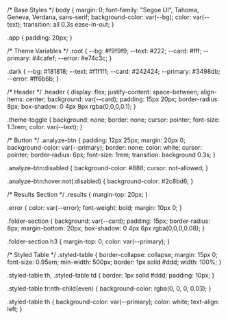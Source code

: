 /* Base Styles */
body {
  margin: 0;
  font-family: "Segoe UI", Tahoma, Geneva, Verdana, sans-serif;
  background-color: var(--bg);
  color: var(--text);
  transition: all 0.3s ease-in-out;
}

.app {
  padding: 20px;
}

/* Theme Variables */
:root {
  --bg: #f9f9f9;
  --text: #222;
  --card: #fff;
  --primary: #4cafef;
  --error: #e74c3c;
}

.dark {
  --bg: #181818;
  --text: #f1f1f1;
  --card: #242424;
  --primary: #3498db;
  --error: #ff6b6b;
}

/* Header */
.header {
  display: flex;
  justify-content: space-between;
  align-items: center;
  background: var(--card);
  padding: 15px 20px;
  border-radius: 8px;
  box-shadow: 0 4px 8px rgba(0,0,0,0.1);
}

.theme-toggle {
  background: none;
  border: none;
  cursor: pointer;
  font-size: 1.3rem;
  color: var(--text);
}

/* Button */
.analyze-btn {
  padding: 12px 25px;
  margin: 20px 0;
  background-color: var(--primary);
  border: none;
  color: white;
  cursor: pointer;
  border-radius: 6px;
  font-size: 1rem;
  transition: background 0.3s;
}

.analyze-btn:disabled {
  background-color: #888;
  cursor: not-allowed;
}

.analyze-btn:hover:not(:disabled) {
  background-color: #2c8bd6;
}

/* Results Section */
.results {
  margin-top: 20px;
}

.error {
  color: var(--error);
  font-weight: bold;
  margin: 10px 0;
}

.folder-section {
  background: var(--card);
  padding: 15px;
  border-radius: 8px;
  margin-bottom: 20px;
  box-shadow: 0 4px 6px rgba(0,0,0,0.08);
}

.folder-section h3 {
  margin-top: 0;
  color: var(--primary);
}

/* Styled Table */
.styled-table {
  border-collapse: collapse;
  margin: 15px 0;
  font-size: 0.95em;
  min-width: 500px;
  border: 1px solid #ddd;
  width: 100%;
}

.styled-table th,
.styled-table td {
  border: 1px solid #ddd;
  padding: 10px;
}

.styled-table tr:nth-child(even) {
  background-color: rgba(0, 0, 0, 0.03);
}

.styled-table th {
  background-color: var(--primary);
  color: white;
  text-align: left;
}
